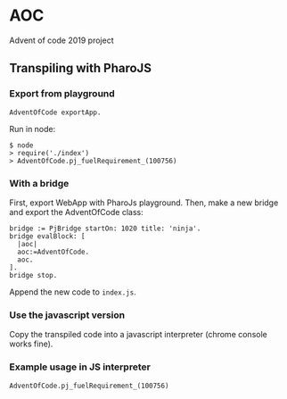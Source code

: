 # AOC
Advent of code 2019 project

## Transpiling with PharoJS

### Export from playground
`AdventOfCode exportApp.`

Run in node:
```
$ node
> require('./index')
> AdventOfCode.pj_fuelRequirement_(100756)
```

### With a bridge
First, export WebApp with PharoJs playground. Then, make a new bridge and export the AdventOfCode class:
```
bridge := PjBridge startOn: 1020 title: 'ninja'.
bridge evalBlock: [
  |aoc|
  aoc:=AdventOfCode.
  aoc.
].
bridge stop.
```
Append the new code to `index.js`.

### Use the javascript version
Copy the transpiled code into a javascript interpreter (chrome console works fine).

### Example usage in JS interpreter
`AdventOfCode.pj_fuelRequirement_(100756)`